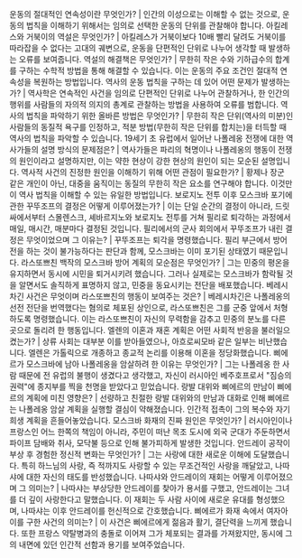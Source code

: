 운동의 절대적인 연속성이란 무엇인가?	| 인간의 이성으로는 이해할 수 없는 것으로, 운동의 법칙을 이해하기 위해서는 임의로 선택한 운동의 단위를 관찰해야 합니다.
아킬레스와 거북이의 역설은 무엇인가?	| 아킬레스가 거북이보다 10배 빨리 달려도 거북이를 따라잡을 수 없다는 고대의 궤변으로, 운동을 단편적인 단위로 나누어 생각할 때 발생하는 오류를 보여줍니다.
역설의 해결책은 무엇인가?	| 무한히 작은 수와 기하급수의 합계를 구하는 수학적 방법을 통해 해결할 수 있습니다. 이는 운동의 주요 조건인 절대적 연속성을 복원하는 방법입니다.
역사의 운동 법칙을 구하는 데 있어 어떤 문제가 발생하는가?	| 역사학은 연속적인 사건을 임의로 단편적인 단위로 나누어 관찰하거나, 한 인간의 행위를 사람들의 자의적 의지의 총계로 관찰하는 방법을 사용하여 오류를 범합니다.
역사의 법칙을 파악하기 위한 올바른 방법은 무엇인가?	| 무한히 작은 단위(역사의 미분)인 사람들의 동질적 욕구를 인정하고, 적분 방법(무한히 작은 단위를 합치는)을 터득할 때 역사의 법칙을 파악할 수 있습니다.
19세기 초 유럽에서 일어난 나폴레옹 전쟁에 대한 역사가들의 설명 방식의 문제점은?	| 역사가들은 파리의 혁명이나 나폴레옹의 행동이 전쟁의 원인이라고 설명하지만, 이는 약한 현상이 강한 현상의 원인이 되는 모순된 설명입니다.
역사적 사건의 진정한 원인을 이해하기 위해 어떤 관점이 필요한가?	| 황제나 장군 같은 개인이 아닌, 대중을 움직이는 동질의 무한히 작은 요소를 연구해야 합니다. 이것만이 역사 법칙을 이해할 수 있는 유일한 방법입니다.
보로지노 전투 이후 모스크바 포기에 관한 꾸뚜조프의 결정은 어떻게 이루어졌는가?	| 이는 단일 순간의 결정이 아니라, 드릿싸에서부터 스몰렌스크, 셰바르지노와 보로지노 전투를 거쳐 필리로 퇴각하는 과정에서 매일, 매시간, 매분마다 결정된 것입니다.
필리에서의 군사 회의에서 꾸뚜조프가 내린 결정은 무엇이었으며 그 이유는?	| 꾸뚜조프는 퇴각을 명령했습니다. 필리 부근에서 방어전을 하는 것이 불가능하다는 판단과 함께, 모스크바는 이미 포기된 상태였기 때문입니다.
라스또쁘친 백작의 모스크바 방어 계획의 모순점은 무엇인가?	| 그는 민중의 평온을 유지하면서 동시에 시민을 퇴거시키려 했습니다. 그러나 실제로는 모스크바가 함락될 것을 알면서도 솔직하게 표명하지 않고, 민중을 동요시키는 전단을 배포했습니다.
베레시차긴 사건은 무엇이며 라스또쁘친의 행동이 보여주는 것은?	| 베레시차긴은 나폴레옹의 선전 전단을 번역했다는 혐의로 체포된 상인으로, 라스또쁘친은 그를 군중 앞에서 처형하도록 명령했습니다. 이는 라스또쁘친이 자신의 무력함을 감추고 민중의 분노를 다른 곳으로 돌리려 한 행동입니다.
엘렌의 이혼과 재혼 계획은 어떤 사회적 반응을 불러일으켰는가?	| 상류 사회는 대부분 이를 받아들였으나, 아흐로씨모바 같은 일부는 비난했습니다. 엘렌은 가톨릭으로 개종하고 종교적 논리를 이용해 이혼을 정당화했습니다.
삐에르가 모스크바에 남아 나폴레옹을 암살하려 한 이유는 무엇인가?	| 그는 나폴레옹 한 사람 때문에 전 유럽의 불행이 생겼다고 생각했고, 자신이 러시아인 베주호프로서 "짐승의 권력"에 종지부를 찍을 천명을 받았다고 믿었습니다.
랑발 대위와 삐에르의 만남이 삐에르의 계획에 미친 영향은?	| 선량하고 친절한 랑발 대위와의 만남과 대화로 인해 삐에르는 나폴레옹 암살 계획을 실행할 결심이 약해졌습니다. 인간적 접촉이 그의 복수와 자기 희생 계획을 흔들어놓았습니다.
모스크바 화재의 진짜 원인은 무엇인가?	| 러시아인이나 프랑스인 어느 한쪽의 책임이 아니라, 주민이 떠난 목조 도시에 외국 군대가 주둔하면서 파이프 담배와 취사, 모닥불 등으로 인해 불가피하게 발생한 것입니다.
안드레이 공작이 부상 후 경험한 정신적 변화는 무엇인가?	| 그는 사랑에 대한 새로운 이해에 도달했습니다. 특히 하느님의 사랑, 즉 적까지도 사랑할 수 있는 무조건적인 사랑을 깨달았고, 나따샤에 대한 자신의 태도를 반성했습니다.
나따샤와 안드레이의 재회는 어떻게 이루어졌으며 그 의미는?	| 나따샤는 부상당한 안드레이를 찾아가 용서를 구했고, 안드레이는 그녀를 더 깊이 사랑한다고 말했습니다. 이 재회는 두 사람 사이에 새로운 유대를 형성했으며, 나따샤는 이후 안드레이를 헌신적으로 간호했습니다.
삐에르가 화재 속에서 여자아이를 구한 사건의 의미는?	| 이 사건은 삐에르에게 젊음과 활기, 결단력을 느끼게 했습니다. 또한 프랑스 약탈병과의 충돌로 이어져 그가 체포되는 결과를 가져왔지만, 동시에 그의 내면에 있던 인간적 선함과 용기를 보여주었습니다.
